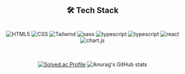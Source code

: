 <div align="center">
 
<h2>🛠️ Tech Stack</h2>
<br/>
<img alt="HTML5" src="https://img.shields.io/badge/HTML5-E34F26.svg?&style=for-the-badge&logo=HTML5&logoColor=white"/>  <img alt="CSS" src="https://img.shields.io/badge/CSS-1572B6.svg?&style=for-the-badge&logo=CSS3&logoColor=white"/>  <img alt="Tailwind" src="https://img.shields.io/badge/TailwindCSS-38B2AC?style=for-the-badge&logoColor=white&logo=tailwindcss">  <img alt="sass" src="https://img.shields.io/badge/Sass-CC6699?style=for-the-badge&logo=sass&logoColor=white"> <img alt="typescript" src="https://img.shields.io/badge/javaScript-F7DF1E?style=for-the-badge&logo=javascript&logoColor=white"> 
<img alt="typescript" src="https://img.shields.io/badge/TypeScript-3178C6?style=for-the-badge&logo=typescript&logoColor=white">

<img alt="react" src="https://img.shields.io/badge/React-61DAFB?style=for-the-badge&logo=react&logoColor=white">
<img alt="chart.js" src="https://img.shields.io/badge/Chart.js-FF6384.svg?&style=for-the-badge&logo=chart.js&logoColor=white"/>
 <!--<img alt="next" src="https://img.shields.io/badge/Next.js-666666?style=for-the-badge&logo=next.js&logoColor=white">-->
 <!--<img alt="vue" src="https://img.shields.io/badge/Vue.js-4FC08D?style=for-the-badge&logo=Vue.js&logoColor=white">-->
 <!--<img alt="React Query" src="https://img.shields.io/badge/Reactquery-61DAFB?style=for-the-badge&logo=Reactquery&logoColor=black"> <img alt="zustand" src="https://img.shields.io/badge/Zustand-E6832B?style=for-the-badge&logo=Zustand&logoColor=white"> <img alt="Redux toolkit" src="https://img.shields.io/badge/Reduxtoolkit-3322FB?style=for-the-badge&logo=Redux&logoColor=black">-->
   
<br/>
<br/>
<br/>

[![Solved.ac Profile](http://mazassumnida.wtf/api/v2/generate_badge?boj=rlaalsdud41)](https://solved.ac/rlaalsdud41/) 
![Anurag's GitHub stats](https://github-readme-stats.vercel.app/api?username=minyeong981&show_icons=true&theme=radical)
</div>
